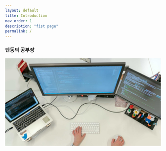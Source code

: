 ```yaml
---
layout: default
title: Introduction
nav_order: 1
description: "fist page"
permalink: /
---
```


### 탄동의 공부장
<!-- {: .fs-9 } -->

![Untitled](./docs/main_img/dev_desk.jpeg)
